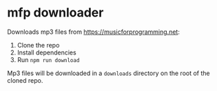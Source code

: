 # mfp downloader

Downloads mp3 files from https://musicforprogramming.net:

1. Clone the repo
2. Install dependencies
3. Run `npm run download`

Mp3 files will be downloaded in a `downloads` directory on the root of the cloned repo.
